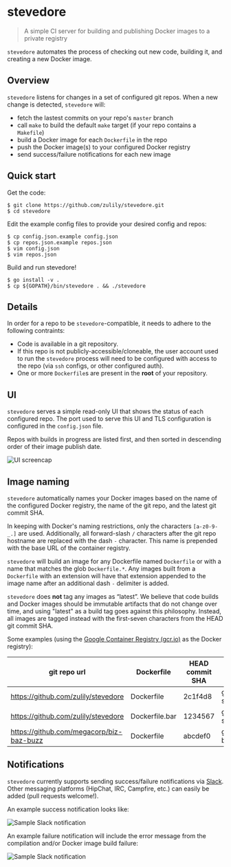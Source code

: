 # stevedore

> A simple CI server for building and publishing Docker images to a private registry

`stevedore` automates the process of checking out new code, building it, and
creating a new Docker image.

## Overview

`stevedore` listens for changes in a set of configured git repos. When a new
change is detected, `stevedore` will:

* fetch the lastest commits on your repo's `master` branch
* call `make` to build the default `make` target (if your repo contains a `Makefile`)
* build a Docker image for each `Dockerfile` in the repo
* push the Docker image(s) to your configured Docker registry
* send success/failure notifications for each new image

## Quick start

Get the code:

    $ git clone https://github.com/zulily/stevedore.git
    $ cd stevedore

Edit the example config files to provide your desired config and repos:

    $ cp config.json.example config.json
    $ cp repos.json.example repos.json
    $ vim config.json
    $ vim repos.json

Build and run stevedore!

    $ go install -v .
    $ cp ${GOPATH}/bin/stevedore . && ./stevedore

## Details

In order for a repo to be `stevedore`-compatible, it needs to adhere to the
following contraints:

* Code is available in a git repository.
* If this repo is not publicly-accessible/cloneable, the user account used to
  run the `stevedore` process will need to be configured with access to the repo
(via `ssh` configs, or other configured auth).
* One or more `Dockerfile`s are present in the **root** of your repository.

## UI

`stevedore` serves a simple read-only UI that shows the status of each
configured repo.  The port used to serve this UI and TLS configuration is
configured in the `config.json` file.

Repos with builds in progress are listed first, and then sorted in descending
order of their image publish date.

![UI screencap](https://github.com/zulily/stevedore/blob/master/ui.png)

## Image naming

`stevedore` automatically names your Docker images based on the name of the
configured Docker registry, the name of the git repo, and the latest git commit
SHA.

In keeping with Docker's naming restrictions, only the characters `[a-z0-9-_.]`
are used.  Additionally, all forward-slash `/` characters after the git repo
hostname are replaced with the dash `-` character. This name is prepended with
the base URL of the container registry.

`stevedore` will build an image for any Dockerfile named `Dockerfile` or with a
name that matches the glob `Dockerfile.*`. Any images built from a `Dockerfile` with an
extension will have that extension appended to the image name after an
additional dash `-` delimiter is added.

`stevedore` does **not** tag any images as “latest”. We believe that code builds
and Docker images should be immutable artifacts that do not change over time,
and using "latest" as a build tag goes against this philosophy.  Instead, all
images are tagged instead with the first-seven characters from the HEAD git
commit SHA.

Some examples (using the [Google Container Registry
(gcr.io)](https://cloud.google.com/tools/container-registry/) as the Docker
registry):

| git repo url | Dockerfile | HEAD commit SHA | image name and tag |
| ----------------------------------- | ----------- | --------------- | ---------- |
| https://github.com/zulily/stevedore | Dockerfile | 2c1f4d8 | gcr.io/gce_project-name/zulily-stevedore:2c1f4d8 |
| https://github.com/zulily/stevedore | Dockerfile.bar | 1234567 | gcr.io/gce_project_name/zulily-stevedore-bar:1234567 |
| https://github.com/megacorp/biz-baz-buzz | Dockerfile | abcdef0 | gcr.io/gce_project_name/megacorp/biz-baz-buzz:abcdef0 |

## Notifications

`stevedore` currently supports sending success/failure notifications via
[Slack](https://slack.com/).  Other messaging platforms (HipChat, IRC,
Campfire, etc.) can easily be added (pull requests welcome!).

An example success notification looks like:

![Sample Slack notification](https://github.com/zulily/stevedore/blob/master/slack.png)

An example failure notification will include the error message from the
compilation and/or Docker image build failure:

![Sample Slack notification](https://github.com/zulily/stevedore/blob/master/slack-failure.png)


